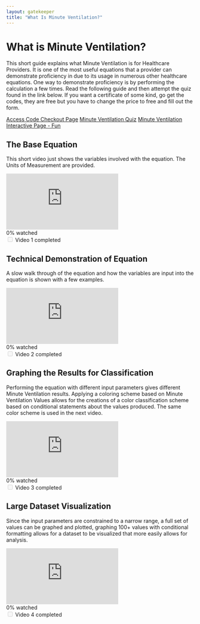 ```yaml
---
layout: gatekeeper
title: "What Is Minute Ventilation?"
---
```


# What is Minute Ventilation?

<p>This short guide explains what Minute Ventilation is for Healthcare Providers. It is one of the most useful equations that a provider can demonstrate proficiency in due to its usage in numerous other healthcare equations. One way to demonstrate proficiency is by performing the calculation a few times. Read the following guide and then attempt the quiz found in the link below. If you want a certificate of some kind, go get the codes, they are free but you have to change the price to free and fill out the form.</p>

<a href="https://buy.stripe.com/8wM17H2yObCt8Mw008" class="quiz-link" title="Go Here to Obtain an Access Codez">Access Code Checkout Page</a>
<a href="testquiz.html" class="quiz-link" title="Test Minute Ventilation Quiz">Minute Ventilation Quiz</a>
<a href="MVInteractive.html" class="quiz-link" title="Interactive Worksheet">Minute Ventilation Interactive Page - Fun</a>

<div class="resource-card">
    <h2>The Base Equation</h2>
    <p>This short video just shows the variables involved with the equation. The Units of Measurement are provided.</p>
    <div class="video-wrapper">
        <div class="embed-container">
            <iframe src="https://www.youtube.com/embed/g38HMU4Pjlk?enablejsapi=1&origin=https://zbzfirst.github.io&controls=0" frameborder="0" allow="accelerometer; autoplay; clipboard-write; encrypted-media; gyroscope; picture-in-picture" allowfullscreen></iframe>
        </div>
        <div class="video-progress-container">
            <div class="video-progress">
                <div class="video-progress-bar"></div>
            </div>
            <div class="video-progress-text">0% watched</div>
        </div>
    </div>
    <div class="video-completion">
        <input type="checkbox" id="video-check-1" disabled>
        <label for="video-check-1">Video 1 completed</label>
    </div>
</div>

<div class="resource-card">
    <h2>Technical Demonstration of Equation</h2>
    <p>A slow walk through of the equation and how the variables are input into the equation is shown with a few examples.</p>
    <div class="video-wrapper">
        <div class="embed-container">
            <iframe src="https://www.youtube.com/embed/PnH4ExmrIV4?enablejsapi=1&origin=https://zbzfirst.github.io&controls=0" frameborder="0" allow="accelerometer; autoplay; clipboard-write; encrypted-media; gyroscope; picture-in-picture" allowfullscreen></iframe>
        </div>
        <div class="video-progress-container">
            <div class="video-progress">
                <div class="video-progress-bar"></div>
            </div>
            <div class="video-progress-text">0% watched</div>
        </div>
    </div>
    <div class="video-completion">
        <input type="checkbox" id="video-check-2" disabled>
        <label for="video-check-2">Video 2 completed</label>
    </div>
</div>

<div class="resource-card">
    <h2>Graphing the Results for Classification</h2>
    <p>Performing the equation with different input parameters gives different Minute Ventilation results. Applying a coloring scheme based on Minute Ventilation Values allows for the creations of a color classification scheme based on conditional statements about the values produced. The same color scheme is used in the next video.</p>
    <div class="video-wrapper">
        <div class="embed-container">
            <iframe src="https://www.youtube.com/embed/ytD4F0awEKc?enablejsapi=1&origin=https://zbzfirst.github.io&controls=0" frameborder="0" allow="accelerometer; autoplay; clipboard-write; encrypted-media; gyroscope; picture-in-picture" allowfullscreen></iframe>
        </div>
        <div class="video-progress-container">
            <div class="video-progress">
                <div class="video-progress-bar"></div>
            </div>
            <div class="video-progress-text">0% watched</div>
        </div>
    </div>
    <div class="video-completion">
        <input type="checkbox" id="video-check-3" disabled>
        <label for="video-check-3">Video 3 completed</label>
    </div>
</div>

<div class="resource-card">
    <h2>Large Dataset Visualization</h2>
    <p>Since the input parameters are constrained to a narrow range, a full set of values can be graphed and plotted, graphing 100+ values with conditional formatting allows for a dataset to be visualized that more easily allows for analysis.</p>
    <div class="video-wrapper">
        <div class="embed-container">
            <iframe src="https://www.youtube.com/embed/phbpRBO9Rkk?enablejsapi=1&origin=https://zbzfirst.github.io&controls=0" frameborder="0" allow="accelerometer; autoplay; clipboard-write; encrypted-media; gyroscope; picture-in-picture" allowfullscreen></iframe>
        </div>
        <div class="video-progress-container">
            <div class="video-progress">
                <div class="video-progress-bar"></div>
            </div>
            <div class="video-progress-text">0% watched</div>
        </div>
    </div>
    <div class="video-completion">
        <input type="checkbox" id="video-check-4" disabled>
        <label for="video-check-4">Video 4 completed</label>
    </div>
</div>
